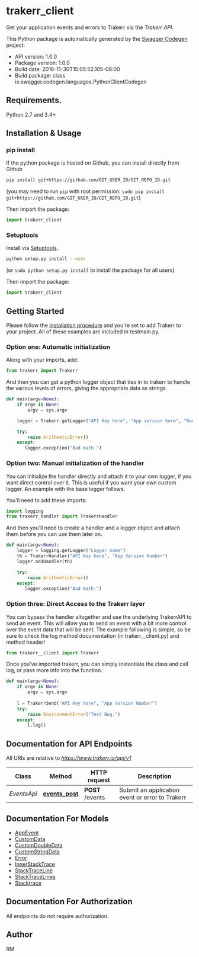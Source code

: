 # trakerr_client
Get your application events and errors to Trakerr via the *Trakerr API*.

This Python package is automatically generated by the [Swagger Codegen](https://github.com/swagger-api/swagger-codegen) project:

- API version: 1.0.0
- Package version: 1.0.0
- Build date: 2016-11-30T15:05:52.105-08:00
- Build package: class io.swagger.codegen.languages.PythonClientCodegen

## Requirements.

Python 2.7 and 3.4+

## Installation & Usage
### pip install

If the python package is hosted on Github, you can install directly from Github

```sh
pip install git+https://github.com/GIT_USER_ID/GIT_REPO_ID.git
```
(you may need to run `pip` with root permission: `sudo pip install git+https://github.com/GIT_USER_ID/GIT_REPO_ID.git`)

Then import the package:
```python
import trakerr_client
```

### Setuptools

Install via [Setuptools](http://pypi.python.org/pypi/setuptools).

```sh
python setup.py install --user
```
(or `sudo python setup.py install` to install the package for all users)

Then import the package:
```python
import trakerr_client
```

## Getting Started

Please follow the [installation procedure](#installation--usage) and you're set to add Trakerr to your project. All of these examples are included in testmain.py.

### Option one: Automatic initialization
Along with your imports, add:

```python
from trakerr import Trakerr
```

And then you can get a python logger object that ties in to trakerr to handle the various levels of errors, giving the appropriate data as strings. 

```python
def main(argv=None):
    if argv is None:
        argv = sys.argv

    logger = Trakerr.getLogger("API Key here", "App version here", "Name for the current logger")

    try:
        raise ArithmeticError()
    except:
       logger.exception("Bad math.")
```
### Option two: Manual initialization of the handler
You can initialize the handler directly and attach it to your own logger, if you want direct control over it. This is useful if you want your own custom logger. An example with the base logger follows.

You'll need to add these imports:
```python
import logging
from trakerr_handler import TrakerrHandler
```

And then you'll need to create a handler and a logger object and attach them before you can use them later on.
```python
def main(argv=None):
    logger = logging.getLogger("Logger name")
    th = TrakerrHandler("API Key here", "App Version Number")
    logger.addHandler(th)

    try:
        raise ArithmeticError()
    except:
       logger.exception("Bad math.")
```

### Option three: Direct Access to the Trakerr layer
You can bypass the handler altogether and use the underlying TrakerrAPI to send an event. This will allow you to send an event with a bit more control over the event data that will be sent. The example following is simple, so be sure to check the log method documentation (in trakerr__client.py) and method header!

```python
from trakerr__client import Trakerr
```

Once you've imported trakerr, you can simply instantiate the class and call log, or pass more info into the function.

```python
def main(argv=None):
    if argv is None:
        argv = sys.argv
        
    l = TrakerrSend("API Key here", "App Version Number")
    try:
        raise EnvironmentError("Test Bug.")
    except:
        l.log()
```
## Documentation for API Endpoints

All URIs are relative to *https://www.trakerr.io/api/v1*

Class | Method | HTTP request | Description
------------ | ------------- | ------------- | -------------
*EventsApi* | [**events_post**](docs/EventsApi.md#events_post) | **POST** /events | Submit an application event or error to Trakerr


## Documentation For Models

 - [AppEvent](docs/AppEvent.md)
 - [CustomData](docs/CustomData.md)
 - [CustomDoubleData](docs/CustomDoubleData.md)
 - [CustomStringData](docs/CustomStringData.md)
 - [Error](docs/Error.md)
 - [InnerStackTrace](docs/InnerStackTrace.md)
 - [StackTraceLine](docs/StackTraceLine.md)
 - [StackTraceLines](docs/StackTraceLines.md)
 - [Stacktrace](docs/Stacktrace.md)


## Documentation For Authorization

 All endpoints do not require authorization.


## Author
RM


